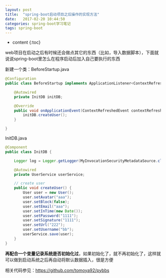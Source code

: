```yaml
---
layout: post
title:  "spring-boot启动项目之后操作的实现方法"
date:   2017-02-20 10:44:50
categories: spring-boot学习笔记
tags: spring-boot
---
```


* content
{:toc}

web项目在启动之后有时候还会做点其它的东西（比如，导入数据脚本），下面就说说spring-boot里怎么在程序启动后加入自己要执行的东西

新建一个类：BeforeStartup.java

```java
@Configuration
public class BeforeStartup implements ApplicationListener<ContextRefreshedEvent> {

    @Autowired
    private InitDB initDB;

    @Override
    public void onApplicationEvent(ContextRefreshedEvent contextRefreshedEvent) {
        initDB.createUser();
    }

}
```





InitDB.java

```java
@Component
public class InitDB {

    Logger log = Logger.getLogger(MyInvocationSecurityMetadataSource.class);

    @Autowired
    private UserService userService;

    // create user
    public void createUser() {
        User user = new User();
        user.setAvatar("aaa");
        user.setBlock(false);
        user.setEmail("aaa");
        user.setInTime(new Date());
        user.setPassword("1111");
        user.setSignature("1111");
        user.setUrl("222");
        user.setUsername("bb");
        userService.save(user);
    }
}
```

**再配合一个变量记录系统是否初始化过**，如果初始化了，就不再初始化了，这样就可以做到启动系统之后再自动将默认数据插入，很是方便

相关代码参见：https://github.com/tomoya92/pybbs